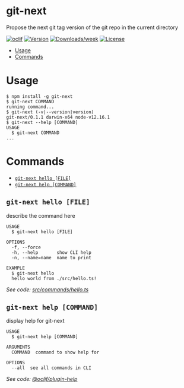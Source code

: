 git-next
========

Propose the next git tag version of the git repo in the current directory

[![oclif](https://img.shields.io/badge/cli-oclif-brightgreen.svg)](https://oclif.io)
[![Version](https://img.shields.io/npm/v/git-next.svg)](https://npmjs.org/package/git-next)
[![Downloads/week](https://img.shields.io/npm/dw/git-next.svg)](https://npmjs.org/package/git-next)
[![License](https://img.shields.io/npm/l/git-next.svg)](https://github.com/ebylund/git-next/blob/master/package.json)

<!-- toc -->
* [Usage](#usage)
* [Commands](#commands)
<!-- tocstop -->
# Usage
<!-- usage -->
```sh-session
$ npm install -g git-next
$ git-next COMMAND
running command...
$ git-next (-v|--version|version)
git-next/0.1.1 darwin-x64 node-v12.16.1
$ git-next --help [COMMAND]
USAGE
  $ git-next COMMAND
...
```
<!-- usagestop -->
# Commands
<!-- commands -->
* [`git-next hello [FILE]`](#git-next-hello-file)
* [`git-next help [COMMAND]`](#git-next-help-command)

## `git-next hello [FILE]`

describe the command here

```
USAGE
  $ git-next hello [FILE]

OPTIONS
  -f, --force
  -h, --help       show CLI help
  -n, --name=name  name to print

EXAMPLE
  $ git-next hello
  hello world from ./src/hello.ts!
```

_See code: [src/commands/hello.ts](https://github.com/ebylund/git-next/blob/v0.1.1/src/commands/hello.ts)_

## `git-next help [COMMAND]`

display help for git-next

```
USAGE
  $ git-next help [COMMAND]

ARGUMENTS
  COMMAND  command to show help for

OPTIONS
  --all  see all commands in CLI
```

_See code: [@oclif/plugin-help](https://github.com/oclif/plugin-help/blob/v3.1.0/src/commands/help.ts)_
<!-- commandsstop -->
